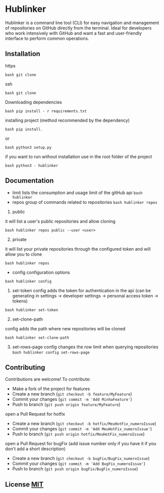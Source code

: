 # Hublinker 

Hublinker is a command line tool (CLI) for easy navigation and management of repositories on GitHub directly from the terminal. Ideal for developers who work intensively with GitHub and want a fast and user-friendly interface to perform common operations. 

## Installation 
https 

``bash git clone `` 

ssh 

``bash git clone ``

Downloading dependencies 

``bash pip install - r requirements.txt `` 

installing project (method recommended by the dependency) 

``bash pip install. `` 

or 

``bash python3 setup.py ``

if you want to run without installation use in the root folder of the project

``bash python3 - hublinker ``

## Documentation 
- limit 
lists the consumption and usage limit of the gitHub api 
``bash hublinker ``
- repos 
group of commands related to repositories 
``bash hublinker repos``

1) public 

it will list a user's public repositories and allow cloning 

``bash hublinker repos public --user <user> `` 

2) private 

it will list your private repositories through the configured token and will allow you to clone 

``bash hublinker repos `` 

- config configuration options 

``bash hublinker config`` 

1) set-token
config adds the token for authentication in the api (can be generating in settings -> developer settings -> personal access token -> tokens) 

``bash hublinker set-token `` 

2) set-clone-path 

config adds the path where new repositories will be cloned 

``bash hublinker set-clone-path `` 

3) set-rows-page 
config changes the row limit when querying repositories 
``bash hublinker config set-rows-page `` 

## Contributing 
Contributions are welcome! 
To contribute: 
- Make a fork of the project for features
- Create a new branch (`git checkout -b feature/MyFeature`) 
- Commit your changes (`git commit -m 'Add MinhaFeature'`) 
- Push to branch (`git push origin feature/MyFeature`) 

open a Pull Request for hotfix 
- Create a new branch (`git checkout -b hotfix/MeuHotFix_numeroIssue`) 
- Commit your changes (`git commit -m 'Add MeuHotFix_numeroIssue'`) 
- Push to branch (`git push origin hotfix/MeuHotFix_numeroIssue`) 

open a Pull Request for bugFix (add issue number only if you have it if you don't add a short description) 
- Create a new branch (`git checkout -b bugFix/BugFix_numeroIssue`) 
- Commit your changes (`git commit -m 'Add BugFix_numeroIssue'`) 
- Push to branch (`git push origin bugFix/BugFix_numeroIssue`) 

## License [MIT](https://choosealicense.com/licenses/mit/)
